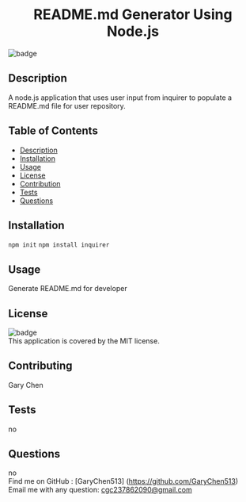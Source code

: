 
<h1 align="center">README.md Generator Using Node.js</h1>

![badge](https://img.shields.io/badge/license-MIT-brightgreen)<br />

## Description 
A node.js application that uses user input from inquirer to populate a README.md file for user repository.

## Table of Contents

- [Description](#description)
- [Installation](#installation)
- [Usage](#usage)
- [License](#license)
- [Contribution](#contributing)
- [Tests](#tests)
- [Questions](#questions)

## Installation
`npm init` `npm install inquirer`

## Usage
Generate README.md for developer

## License
![badge](https://img.shields.io/badge/license-MIT-brightgreen)<br />
This application is covered by the MIT license.

## Contributing
Gary Chen

## Tests
no

## Questions
no <br />
Find me on GitHub : [GaryChen513] (https://github.com/GaryChen513)<br />
Email me with any question: cgc237862090@gmail.com<br />


